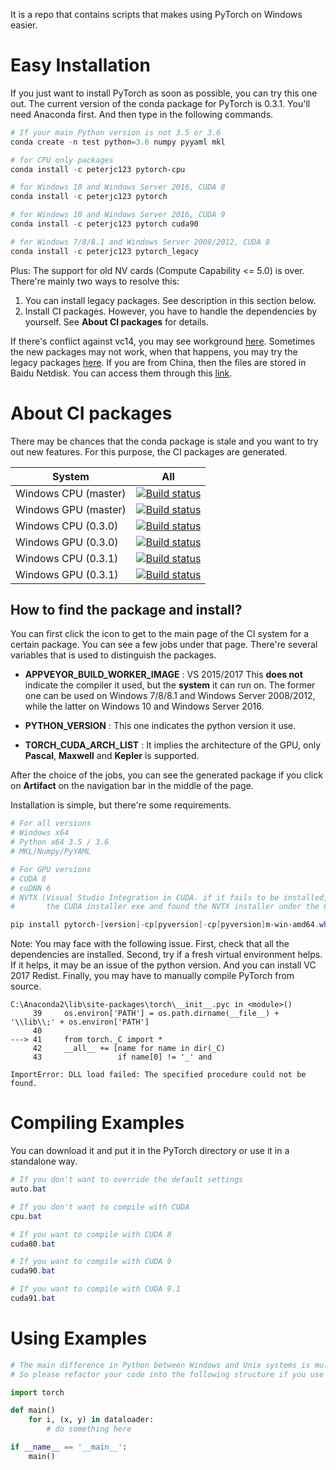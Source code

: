 It is a repo that contains scripts that makes using PyTorch on Windows easier.

# Easy Installation
If you just want to install PyTorch as soon as possible, you can try this one out.
The current version of the conda package for PyTorch is 0.3.1.
You'll need Anaconda first. And then type in the following commands.
```Powershell
# If your main Python version is not 3.5 or 3.6
conda create -n test python=3.6 numpy pyyaml mkl

# for CPU only packages
conda install -c peterjc123 pytorch-cpu

# for Windows 10 and Windows Server 2016, CUDA 8
conda install -c peterjc123 pytorch

# for Windows 10 and Windows Server 2016, CUDA 9
conda install -c peterjc123 pytorch cuda90

# for Windows 7/8/8.1 and Windows Server 2008/2012, CUDA 8
conda install -c peterjc123 pytorch_legacy
```
Plus: The support for old NV cards (Compute Capability <= 5.0) is over. 
There're mainly two ways to resolve this:
1. You can install legacy packages. See description in this section below.
2. Install CI packages. However, you have to handle the dependencies by yourself. See __About CI packages__ for details.

If there's conflict against vc14, you may see workground [here](https://github.com/peterjc123/pytorch-scripts/issues/3).
Sometimes the new packages may not work, when that happens, you may try the legacy packages [here](https://drive.google.com/drive/folders/0B-X0-FlSGfCYdTNldW02UGl4MXM?usp=sharing). If you are from China, then the files are stored in Baidu Netdisk. You can access them through this [link](https://pan.baidu.com/s/1dF6ayLr).

# About CI packages

There may be chances that the conda package is stale and you want to try out new features. For this purpose, the CI packages are generated. 

| System                   | All                                      |
| ------------------------ | ---------------------------------------- |
| Windows CPU (master)     | [![Build status](https://ci.appveyor.com/api/projects/status/8xiih9d2w4pwnq4k/branch/windows-full?svg=true)](https://ci.appveyor.com/project/peterjc123/pytorch/branch/windows-full) |
| Windows GPU (master)     | [![Build status](https://ci.appveyor.com/api/projects/status/y6geguaq83igjh58/branch/windows-full?svg=true)](https://ci.appveyor.com/project/peterjc123/pytorch-elheu/branch/windows-full) |
| Windows CPU (0.3.0)      | [![Build status](https://ci.appveyor.com/api/projects/status/8xiih9d2w4pwnq4k/branch/v0.3.0_win?svg=true)](https://ci.appveyor.com/project/peterjc123/pytorch/branch/v0.3.0_win) |
| Windows GPU (0.3.0)      | [![Build status](https://ci.appveyor.com/api/projects/status/y6geguaq83igjh58/branch/v0.3.0_win?svg=true)](https://ci.appveyor.com/project/peterjc123/pytorch-elheu/branch/v0.3.0_win) |
| Windows CPU (0.3.1)      | [![Build status](https://ci.appveyor.com/api/projects/status/8xiih9d2w4pwnq4k/branch/v0.3.1_win?svg=true)](https://ci.appveyor.com/project/peterjc123/pytorch/branch/v0.3.1_win) |
| Windows GPU (0.3.1)      | [![Build status](https://ci.appveyor.com/api/projects/status/y6geguaq83igjh58/branch/v0.3.1_win?svg=true)](https://ci.appveyor.com/project/peterjc123/pytorch-elheu/branch/v0.3.1_win) |

## How to find the package and install?

You can first click the icon to get to the main page of the CI system for a certain package. You can see a few jobs under that page. There're several variables that is used to distinguish the packages.

- **APPVEYOR\_BUILD\_WORKER_IMAGE** : VS 2015/2017 This **does not** indicate the compiler it used, but the **system** it can run on. The former one can be used on Windows 7/8/8.1 and Windows Server 2008/2012, while the latter on Windows 10 and Windows Server 2016.


- **PYTHON_VERSION** : This one indicates the python version it use. 


- **TORCH\_CUDA\_ARCH\_LIST** : It implies the architecture of the GPU, only **Pascal**, **Maxwell** and **Kepler** is supported.

After the choice of the jobs, you can see the generated package if you click on **Artifact** on the navigation bar in the middle of the page.

Installation is simple, but there're some requirements.

```powershell
# For all versions
# Windows x64
# Python x64 3.5 / 3.6
# MKL/Numpy/PyYAML

# For GPU versions
# CUDA 8
# cuDNN 6
# NVTX (Visual Studio Integration in CUDA. if it fails to be installed, you can extract
#       the CUDA installer exe and found the NVTX installer under the CUDAVisualStudioIntegration)

pip install pytorch-[version]-cp[pyversion]-cp[pyversion]m-win-amd64.whl
```

Note: You may face with the following issue. First, check that all the dependencies are installed. Second, try if a fresh virtual environment helps. If it helps, it may be an issue of the python version. And you can install VC 2017 Redist. Finally, you may have to manually compile PyTorch from source.

```pytb
C:\Anaconda2\lib\site-packages\torch\__init__.pyc in <module>()
     39     os.environ['PATH'] = os.path.dirname(__file__) + '\\lib\\;' + os.environ['PATH']
     40
---> 41     from torch._C import *
     42     __all__ += [name for name in dir(_C)
     43                 if name[0] != '_' and

ImportError: DLL load failed: The specified procedure could not be found.
```

# Compiling Examples
You can download it and put it in the PyTorch directory or use it in a standalone way.
```Powershell
# If you don't want to override the default settings
auto.bat

# If you don't want to compile with CUDA
cpu.bat

# If you want to compile with CUDA 8
cuda80.bat

# If you want to compile with CUDA 9
cuda90.bat

# If you want to compile with CUDA 9.1
cuda91.bat

```

# Using Examples
```Python
# The main difference in Python between Windows and Unix systems is multiprocessing
# So please refactor your code into the following structure if you use DataLoader

import torch

def main()
    for i, (x, y) in dataloader:
        # do something here

if __name__ == '__main__':
    main()
```
